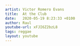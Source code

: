 ```yaml
---
artist: Victor Romero Evans
title:  At the Club
date:   2020-05-19 8:23:33 +0100
author: Raul
youtube-url: xFJI6Z2bzL8
tags: reggae 
layout: youtube
---
```

